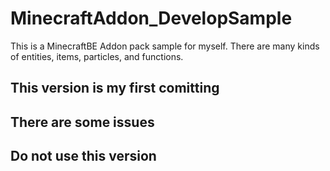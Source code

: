 # MinecraftAddon_DevelopSample
This is a MinecraftBE Addon pack sample for myself. 
There are many kinds of entities, items, particles, and functions.

## This version is my first comitting
## There are some issues
## Do not use this version

